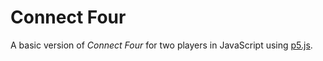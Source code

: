 # Connect Four
A basic version of _Connect Four_ for two players in JavaScript using [p5.js](https://p5js.org/). 
